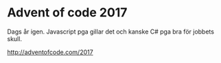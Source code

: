 # Advent of code 2017

Dags år igen. Javascript pga gillar det och kanske C# pga bra för jobbets skull.

http://adventofcode.com/2017
